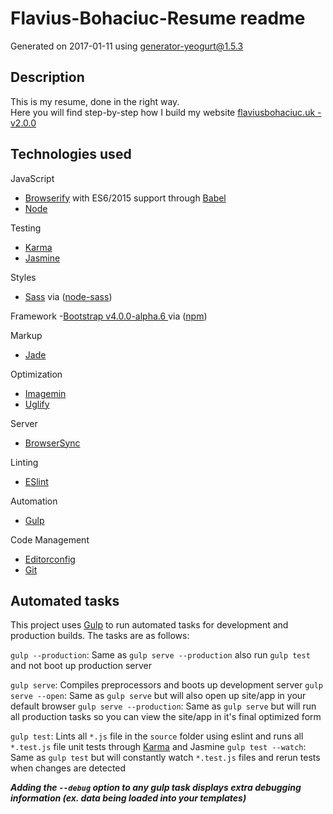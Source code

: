 # Flavius-Bohaciuc-Resume readmeGenerated on 2017-01-11 using[generator-yeogurt@1.5.3](https://github.com/larsonjj/generator-yeogurt)## DescriptionThis is my resume, done in the right way.  Here you will find step-by-step how I build my website [flaviusbohaciuc.uk -v2.0.0](http://flaviusbohaciuc.uk)## Technologies usedJavaScript- [Browserify](http://browserify.org/) with ES6/2015 support through [Babel](https://babeljs.io/)- [Node](https://nodejs.org/)Testing- [Karma](http://karma-runner.github.io/0.13/index.html)- [Jasmine](http://jasmine.github.io/)Styles- [Sass](http://sass-lang.com/) via ([node-sass](https://github.com/sass/node-sass))Framework -[Bootstrap v4.0.0-alpha.6 ](https://v4-alpha.getbootstrap.com/) via ([npm](https://www.npmjs.com/package/bootstrap))Markup- [Jade](http://jade-lang.com/)Optimization- [Imagemin](https://github.com/imagemin/imagemin)- [Uglify](https://github.com/mishoo/UglifyJS)Server- [BrowserSync](http://www.browsersync.io/)Linting- [ESlint](http://eslint.org/)Automation- [Gulp](http://gulpjs.com)Code Management- [Editorconfig](http://editorconfig.org/)- [Git](https://git-scm.com/)## Automated tasksThis project uses [Gulp](http://gulpjs.com) to run automated tasks for development and production builds.The tasks are as follows:`gulp --production`: Same as `gulp serve --production` also run `gulp test` and  not boot up production server`gulp serve`: Compiles preprocessors and boots up development server`gulp serve --open`: Same as `gulp serve` but will also open up site/app in your default browser`gulp serve --production`: Same as `gulp serve` but will run all production tasks so you can view the site/app in it's final optimized form`gulp test`: Lints all `*.js` file in the `source` folder using eslint and runs all `*.test.js` file unit tests through [Karma](http://karma-runner.github.io/0.13/index.html) and Jasmine`gulp test --watch`: Same as `gulp test` but will constantly watch `*.test.js` files and rerun tests when changes are detected***Adding the `--debug` option to any gulp task displays extra debugging information (ex. data being loaded into your templates)***